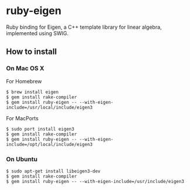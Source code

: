# ruby-eigen
Ruby binding for Eigen, a C++ template library for linear algebra, implemented using SWIG.

## How to install

### On Mac OS X

For Homebrew

    $ brew install eigen
    $ gem install rake-compiler
    $ gem install ruby-eigen -- --with-eigen-include=/usr/local/include/eigen3

For MacPorts

    $ sudo port install eigen3
    $ gem install rake-compiler
    $ gem install ruby-eigen -- --with-eigen-include=/opt/local/include/eigen3

### On Ubuntu

    $ sudo apt-get install libeigen3-dev
    $ gem install rake-compiler
    $ gem install ruby-eigen -- --with-eigen-include=/usr/include/eigen3
